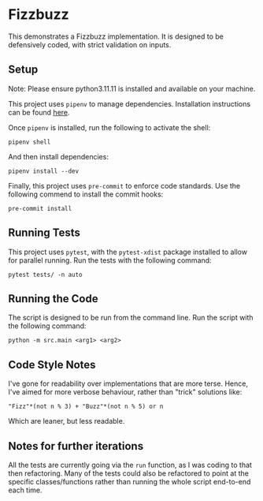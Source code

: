 # Fizzbuzz

This demonstrates a Fizzbuzz implementation. It is designed to be defensively coded,
with strict validation on inputs.


## Setup

Note: Please ensure python3.11.11 is installed and available on your machine.

This project uses `pipenv` to manage dependencies. Installation instructions can be
found [here](https://pipenv.pypa.io/en/latest/installation.html#installing-packages-for-your-project).

Once `pipenv` is installed, run the following to activate the shell:

    pipenv shell

And then install dependencies:

    pipenv install --dev

Finally, this project uses `pre-commit` to enforce code standards. Use the following
commend to install the commit hooks:

    pre-commit install


## Running Tests

This project uses `pytest`, with the `pytest-xdist` package installed to allow
for parallel running. Run the tests with the following command:

    pytest tests/ -n auto


## Running the Code

The script is designed to be run from the command line. Run the script with the following
command:

    python -m src.main <arg1> <arg2>

## Code Style Notes

I've gone for readability over implementations that are more terse. Hence, I've
aimed for more verbose behaviour, rather than "trick" solutions like:

    "Fizz"*(not n % 3) + "Buzz"*(not n % 5) or n

Which are leaner, but less readable.

## Notes for further iterations

All the tests are currently going via the `run` function, as I was coding to that
then refactoring. Many of the tests could also be refactored to point at the
specific classes/functions rather than running the whole script end-to-end each
time.
